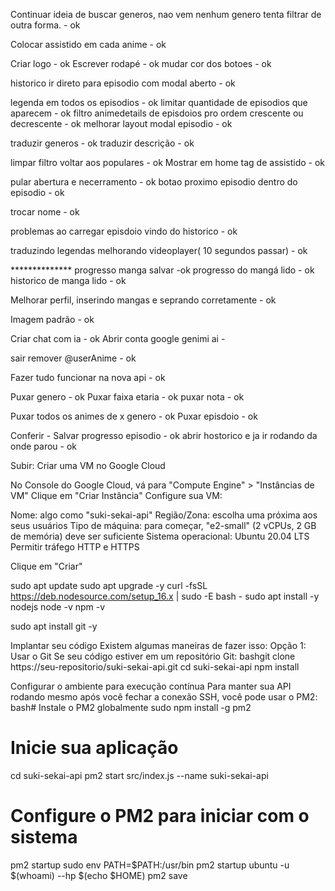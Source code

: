 Continuar ideia de buscar generos, nao vem nenhum genero tenta filtrar de outra forma. - ok

Colocar assistido em cada anime - ok


Criar logo - ok
Escrever rodapé - ok
mudar cor dos botoes - ok


historico ir direto para episodio com modal aberto - ok

legenda em todos os episodios - ok
limitar quantidade de episodios que aparecem - ok
filtro animedetails de episdoios pro ordem crescente ou decrescente - ok
melhorar layout modal episodio - ok

traduzir generos - ok
traduzir descrição - ok

limpar filtro voltar aos populares - ok
Mostrar em home tag de assistido - ok

pular abertura e necerramento - ok
botao proximo episodio dentro do episodio - ok



trocar nome - ok

problemas ao carregar episdoio vindo do historico - ok

traduzindo legendas
melhorando videoplayer( 10 segundos passar) - ok



************** progresso manga salvar -ok
progresso do mangá lido - ok
historico de manga lido - ok

Melhorar perfil, inserindo mangas e seprando corretamente - ok

Imagem padrão - ok


Criar chat com ia - ok
Abrir conta google genimi ai -

sair  remover @userAnime - ok

Fazer tudo funcionar na nova api - ok

Puxar genero - ok
Puxar faixa etaria - ok
puxar nota - ok

Puxar todos os animes de x genero - ok
Puxar episdoio - ok

Conferir - Salvar progresso episodio - ok
abrir hostorico e ja ir rodando da onde parou - ok

Subir: 
Criar uma VM no Google Cloud

No Console do Google Cloud, vá para "Compute Engine" > "Instâncias de VM"
Clique em "Criar Instância"
Configure sua VM:

Nome: algo como "suki-sekai-api"
Região/Zona: escolha uma próxima aos seus usuários
Tipo de máquina: para começar, "e2-small" (2 vCPUs, 2 GB de memória) deve ser suficiente
Sistema operacional: Ubuntu 20.04 LTS
Permitir tráfego HTTP e HTTPS


Clique em "Criar"

sudo apt update
sudo apt upgrade -y
curl -fsSL https://deb.nodesource.com/setup_16.x | sudo -E bash -
sudo apt install -y nodejs
node -v
npm -v

sudo apt install git -y

Implantar seu código
Existem algumas maneiras de fazer isso:
Opção 1: Usar o Git
Se seu código estiver em um repositório Git:
bashgit clone https://seu-repositorio/suki-sekai-api.git
cd suki-sekai-api
npm install

Configurar o ambiente para execução contínua
Para manter sua API rodando mesmo após você fechar a conexão SSH, você pode usar o PM2:
bash# Instale o PM2 globalmente
sudo npm install -g pm2

# Inicie sua aplicação
cd suki-sekai-api
pm2 start src/index.js --name suki-sekai-api

# Configure o PM2 para iniciar com o sistema
pm2 startup
sudo env PATH=$PATH:/usr/bin pm2 startup ubuntu -u $(whoami) --hp $(echo $HOME)
pm2 save